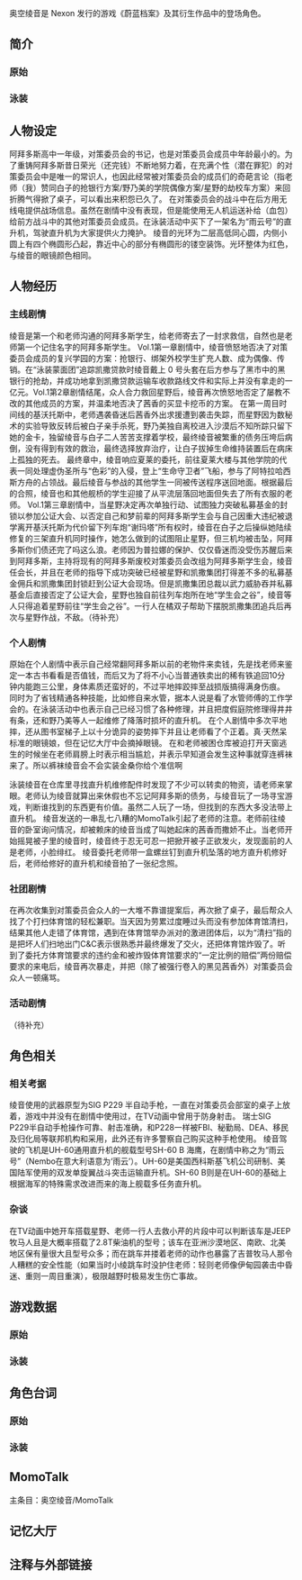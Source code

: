奥空绫音是 Nexon 发行的游戏《蔚蓝档案》及其衍生作品中的登场角色。

## 简介

### 原始

### 泳装

## 人物设定
阿拜多斯高中一年级，对策委员会的书记，也是对策委员会成员中年龄最小的。为了重铸阿拜多斯昔日荣光（还完钱）不断地努力着，在充满个性（潜在罪犯）的对策委员会中是唯一的常识人，也因此经常被对策委员会的成员们的奇葩言论（指老师（我）赞同白子的抢银行方案/野乃美的学院偶像方案/星野的劫校车方案）来回折腾气得掀了桌子，可以看出来积怨已久了。
在对策委员会的战斗中在后方用无线电提供战场信息。虽然在剧情中没有表现，但是能使用无人机运送补给（血包）给前方战斗中的其他对策委员会成员。在泳装活动中买下了一架名为“雨云号”的直升机，驾驶直升机为大家提供火力掩护。
绫音的光环为二层高低同心圆，内侧小圆上有四个椭圆形凸起，靠近中心的部分有椭圆形的镂空装饰。光环整体为红色，与绫音的眼镜颜色相同。

## 人物经历

### 主线剧情
绫音是第一个和老师沟通的阿拜多斯学生，给老师寄去了一封求救信，自然也是老师第一个记住名字的阿拜多斯学生。
Vol.1第一章剧情中，绫音愤怒地否决了对策委员会成员的复兴学园的方案：抢银行、绑架外校学生扩充人数、成为偶像、传销。在“泳装蒙面团”追踪凯撒贷款时绫音戴上 0 号头套在后方参与了黑市中的黑银行的抢劫，并成功地拿到凯撒贷款运输车收款路线文件和实际上并没有拿走的一亿元。Vol.1第2章剧情结尾，众人合力救回星野后，绫音再次愤怒地否定了屡教不改的其他成员的方案，并温柔地否决了茜香的买显卡挖币的方案。
在第一周目时间线的基沃托斯中，老师遇袭昏迷后茜香外出求援遭到袭击失踪，而星野因为数秘术的实验导致反转后被白子亲手杀死，野乃美独自离校进入沙漠后不知所踪只留下她的金卡，独留绫音与白子二人苦苦支撑着学校，最终绫音被繁重的债务压垮后病倒，没有得到有效的救治，最终选择放弃治疗，让白子拔掉生命维持装置后在病床上孤独的死去。
最终章中，绫音响应夏莱的委托，前往夏莱大楼与其他学院的代表一同处理虚伪圣所与“色彩”的入侵，登上“生命守卫者”飞船，参与了阿特拉哈西斯方舟的占领战。最后绫音与参战的其他学生一同被传送程序送回地面。根据最后的合照，绫音也和其他舰桥的学生迎接了从平流层落回地面但失去了所有衣服的老师。
Vol.1第三章剧情中，当星野决定再次单独行动、试图独力突破私募基金的封锁以参加公证大会、以否定自己和梦前辈的阿拜多斯学生会与自己因重大违纪被退学离开基沃托斯为代价留下列车炮“谢玛塔”所有权时，绫音在白子之后操纵她陆续修复的三架直升机同时操作，她怎么做到的试图阻止星野，但三机均被击坠，阿拜多斯你们债还完了吗这么浪。老师因为普拉娜的保护、仅仅昏迷而没受伤苏醒后来到阿拜多斯，主持将现有的阿拜多斯废校对策委员会改组为阿拜多斯学生会，绫音任会长，并且在老师的指导下成功突破已经被星野和凯撒集团打得差不多的私募基金佣兵和凯撒集团封锁赶到公证大会现场。但是凯撒集团总裁以武力威胁吞并私募基金后直接否定了公证大会，星野也独自前往列车炮所在地“学生会之谷”，绫音等人只得追着星野前往“学生会之谷”。一行人在橘双子帮助下摆脱凯撒集团追兵后再次与星野作战，不敌。（待补充）

### 个人剧情
原始在个人剧情中表示自己经常翻阿拜多斯以前的老物件来卖钱，先是找老师来鉴定一本古书看看是否值钱，而后又为了将不小心当普通铁卖出的稀有铁追回10分钟内能跑三公里，身体素质还蛮好的，不过平地摔跤摔至战损版搞得满身伤痕。
同时为了省钱精通各种技能，比如修自来水管，据本人说是看了水管师傅的工作学会的。在泳装活动中也表示自己已经习惯了各种修理，并且把度假庭院修理得井井有条，还和野乃美等人一起维修了降落时损坏的直升机。
在个人剧情中多次平地摔，还从图书室梯子上以十分诡异的姿势摔下并且让老师看了个正着。真·天然呆
标准的眼镜娘，但在记忆大厅中会摘掉眼镜。
在和老师被困仓库被迫打开天窗逃生的时候坐在老师肩膀上时表示相当尴尬，并表示早知道会发生这种事就穿连裤袜来了。所以裤袜绫音会不会实装金桑你给个准信啊

泳装绫音在仓库里寻找直升机维修配件时发现了不少可以转卖的物资，请老师来掌眼。老师认为绫音就算出来休假也不忘记阿拜多斯的债务，与绫音玩了一场寻宝游戏，判断谁找到的东西更有价值。虽然二人玩了一场，但找到的东西大多没法带上直升机。
绫音发送的一串乱七八糟的MomoTalk引起了老师的注意。老师前往绫音的卧室询问情况，却被赖床的绫音当成了叫她起床的茜香而撒娇不止。当老师开始摇晃被子里的绫音时，绫音终于忍无可忍一把掀开被子正欲发火，发现面前的人是老师，小脸绯红。
绫音委托老师带一盒螺丝钉到直升机坠落的地方直升机修好后，老师给修好的直升机和绫音拍了一张纪念照。

### 社团剧情
在再次收集到对策委员会众人的一大堆不靠谱提案后，再次掀了桌子，最后帮众人找了个打扫体育馆的轻松兼职。当天因为劳累过度睡过头而没有参加体育馆清扫，结果其他人走错了体育馆，遇到在体育馆举办派对的激进团体后，以为“清扫”指的是把坏人们扫地出门C&C表示很熟悉并最终爆发了交火，还把体育馆炸毁了。听到了委托方体育馆要求的违约金和被炸毁体育馆要求的“一定比例的赔偿”两份赔偿要求的来电后，绫音再次暴走，并把（除了被强行卷入的黑见茜香外）对策委员会众人一顿痛骂。

### 活动剧情
（待补充）

## 角色相关

### 相关考据
绫音使用的武器原型为SIG P229 半自动手枪，一直在对策委员会部室的桌子上放着，游戏中并没有在剧情中使用过，在TV动画中曾用于防身射击。
瑞士SIG P229半自动手枪操作可靠、射击准确，和P228一样被FBI、秘勤局、DEA、移民及归化局等联邦机构和采用，此外还有许多警察自己购买这种手枪使用。
绫音驾驶的飞机是UH-60通用直升机的舰载型号SH-60 B 海鹰，在剧情中称之为“雨云号”（Nembo在意大利语意为‘雨云’）。UH-60是美国西科斯基飞机公司研制、美国陆军使用的双发单旋翼战斗突击运输直升机。SH-60 B则是在UH-60的基础上根据海军的特殊需求改进而来的海上舰载多任务直升机。

### 杂谈
在TV动画中她开车搭载星野、老师一行人去救小芹的片段中可以判断该车是JEEP牧马人且是大概率搭载了2.8T柴油机的型号；该车在亚洲沙漠地区、南欧、北美地区保有量很大且型号众多；而在跳车并搂着老师的动作也暴露了吉普牧马人那令人糟糕的安全性能（如果当时小绫跳车时没护住老师：轻则老师像伊甸园袭击中昏迷、重则一周目重演），极限越野时极易发生伤亡事故。

## 游戏数据

### 原始

### 泳装

## 角色台词

### 原始

### 泳装

## MomoTalk
主条目：奥空绫音/MomoTalk

## 记忆大厅

		

## 注释与外部链接